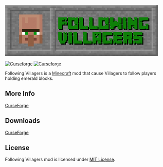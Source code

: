 ![](https://raw.githubusercontent.com/Pyre540/following-villagers/master/src/main/resources/assets/followingvillagers/textures/logo.png)

[![Curseforge](http://cf.way2muchnoise.eu/full_following-villagers_downloads.svg)](https://minecraft.curseforge.com/projects/following-villagers) [![Curseforge](http://cf.way2muchnoise.eu/versions/For%20MC_following-villagers_all.svg)](https://minecraft.curseforge.com/projects/following-villagers)

Following Villagers is a [Minecraft](https://minecraft.net/) mod that cause Villagers to follow players holding emerald blocks.

## More Info
[CurseForge](https://minecraft.curseforge.com/projects/following-villagers)

## Downloads
[CurseForge](https://minecraft.curseforge.com/projects/following-villagers/files)

## License
Following Villagers mod is licensed under [MIT License](https://github.com/Pyre540/following-villagers/blob/master/LICENSE).
